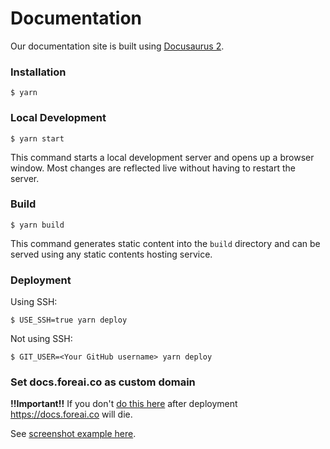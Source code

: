 # Documentation

Our documentation site is built using [Docusaurus 2](https://docusaurus.io/).

### Installation

```
$ yarn
```

### Local Development

```
$ yarn start
```

This command starts a local development server and opens up a browser window. Most changes are reflected live without having to restart the server.

### Build

```
$ yarn build
```

This command generates static content into the `build` directory and can be served using any static contents hosting service.

### Deployment

Using SSH:

```
$ USE_SSH=true yarn deploy
```

Not using SSH:

```
$ GIT_USER=<Your GitHub username> yarn deploy
```

### Set docs.foreai.co as custom domain

**!!Important!!** If you don't [do this here](https://github.com/foreai-co/foreai-co.github.io/settings/pages) after deployment https://docs.foreai.co will die.

See [screenshot example here](change_dns_instruction.png).